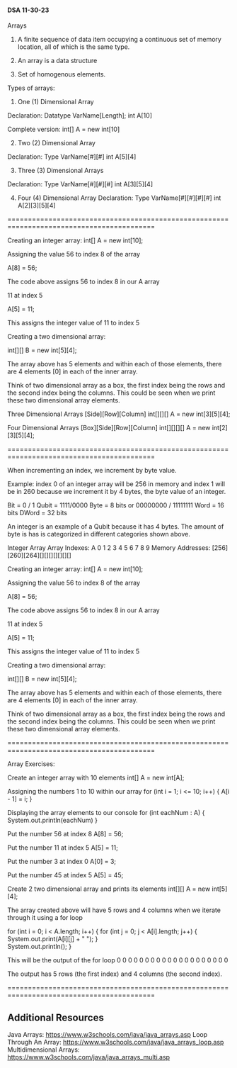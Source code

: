 #### DSA 11-30-23
Arrays
1. A finite sequence of data item occupying a continuous set of memory location, all
of which is the same type. 

2. An array is a data structure

3. Set of homogenous elements.

Types of arrays:
1. One (1) Dimensional Array

Declaration:
Datatype VarName[Length];
int A[10]

Complete version: 
int[] A = new int[10]

2. Two (2) Dimensional Array

Declaration: 
Type VarName[#][#]
int A[5][4]

3. Three (3) Dimensional Arrays

Declaration: 
Type VarName[#][#][#]
int A[3][5][4]

4. Four (4) Dimensional Array
Declaration:
Type VarName[#][#][#][#]
int A[2][3][5][4]

==========================================================================================

Creating an integer array:
int[] A = new int[10];

Assigning the value 56 to index 8 of the array

A[8] = 56;

The code above assigns 56 to index 8 in our A array

11 at index 5

A[5] = 11;

This assigns the integer value of 11 to index 5

Creating a two dimensional array:

int[][] B = new int[5][4]; 

The array above has 5 elements and within each of those elements, there are 4 elements [0]
in each of the inner array.

Think of two dimensional array as a box, the first index being the rows and the second
index being the columns. This could be seen when we print these two dimensional array
elements.

Three Dimensional Arrays
[Side][Row][Column]
int[][][] A = new int[3][5][4];

Four Dimensional Arrays
[Box][Side][Row][Column]
int[][][][] A = new int[2][3][5][4];

==========================================================================================

When incrementing an index, we increment by byte value.
	
Example: index 0 of an integer array will be 256 in memory and index 1 will be in 260 
because we increment it by 4 bytes, the byte value of an integer.

Bit = 0 / 1
Qubit = 1111/0000
Byte = 8 bits or 00000000 / 11111111
Word = 16 bits
DWord = 32 bits

An integer is an example of a Qubit because it has 4 bytes. The amount of byte is has
is categorized in different categories shown above.

Integer Array
Array Indexes: A 0 1 2 3 4 5 6 7 8 9
Memory Addresses: [256][260][264][][][][][][][]

Creating an integer array:
int[] A = new int[10];

Assigning the value 56 to index 8 of the array

A[8] = 56;

The code above assigns 56 to index 8 in our A array

11 at index 5

A[5] = 11;

This assigns the integer value of 11 to index 5

Creating a two dimensional array:

int[][] B = new int[5][4]; 

The array above has 5 elements and within each of those elements, there are 4 elements [0]
in each of the inner array.

Think of two dimensional array as a box, the first index being the rows and the second
index being the columns. This could be seen when we print these two dimensional array
elements.

==========================================================================================

Array Exercises:

Create an integer array with 10 elements
int[] A = new int[A];

Assigning the numbers 1 to 10 within our array
for (int i = 1; i <= 10; i++) {
	A[i - 1] = i;
}

Displaying the array elements to our console
for (int eachNum : A) {
	System.out.println(eachNum)
}

Put the number 56 at index 8
A[8] = 56;

Put the number 11 at index 5
A[5] = 11;

Put the number 3 at index 0
A[0] = 3;

Put the number 45 at index 5
A[5] = 45;

Create 2 two dimensional array and prints its elements
int[][] A = new int[5][4];

The array created above will have 5 rows and 4 columns when we iterate through it using
a for loop

for (int i = 0; i < A.length; i++) {
	for (int j = 0; j < A[i].length; j++) {
		System.out.print(A[i][j] + " ");
	}	
	System.out.println();
}

This will be the output of the for loop
0 0 0 0
0 0 0 0
0 0 0 0
0 0 0 0
0 0 0 0

The output has 5 rows (the first index) and 4 columns (the second index).

==========================================================================================

## Additional Resources
Java Arrays: https://www.w3schools.com/java/java_arrays.asp
Loop Through An Array: https://www.w3schools.com/java/java_arrays_loop.asp
Multidimensional Arrays: https://www.w3schools.com/java/java_arrays_multi.asp
